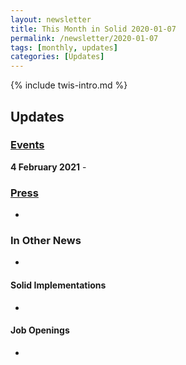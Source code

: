 ```yaml
---
layout: newsletter
title: This Month in Solid 2020-01-07
permalink: /newsletter/2020-01-07
tags: [monthly, updates]
categories: [Updates]
---
```

{% include twis-intro.md %}

## Updates

### [Events](https://solidproject.org/events)

**4 February 2021** - 
  
### [Press](https://solidproject.org/press)

* 

### In Other News

* 

#### Solid Implementations

* 

#### Job Openings
* 
